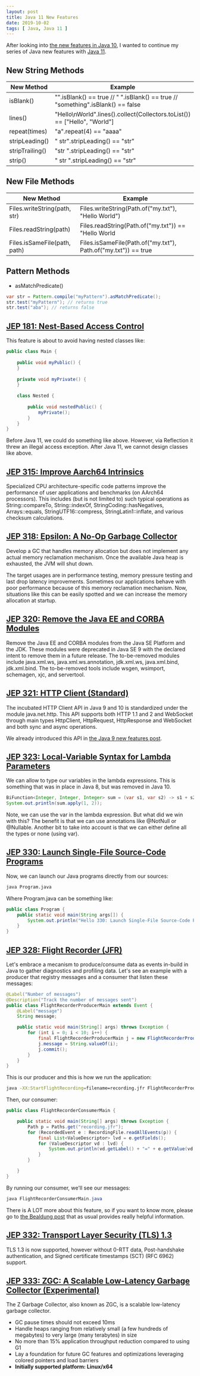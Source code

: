 ```yaml
---
layout: post
title: Java 11 New Features
date: 2019-10-02
tags: [ Java, Java 11 ]
---
```


After looking into [the new features in Java 10](https://sgitario.github.io/java-10-new-features/), I wanted to continue my series of Java new features with [Java 11](https://openjdk.java.net/projects/jdk/11/).

## New String Methods

| New Method | Example |
| ------------- | ------------- |
| isBlank() | "".isBlank() == true // " ".isBlank() == true // "something".isBlank() == false |
| lines() | "Hello\nWorld".lines().collect(Collectors.toList()) == ["Hello", "World"] |
| repeat(times) | "a".repeat(4) == "aaaa" |
| stripLeading() | "    str".stripLeading() == "str" |
| stripTrailing() | "str    ".stripLeading() == "str" |
| strip() | "    str    ".stripLeading() == "str" |

## New File Methods

| New Method | Example |
| ------------- | ------------- |
| Files.writeString(path, str) | Files.writeString(Path.of("my.txt"), "Hello World") |
| Files.readString(path) | Files.readString(Path.of("my.txt")) == "Hello World |
| Files.isSameFile(path, path) | Files.isSameFile(Path.of("my.txt"), Path.of("my.txt")) == true |

## Pattern Methods

- asMatchPredicate()

```java
var str = Pattern.compile("myPattern").asMatchPredicate();
str.test("myPattern"); // returns true
str.test("aba"); // returns false
```

## [JEP 181: Nest-Based Access Control](https://openjdk.java.net/jeps/181)

This feature is about to avoid having nested classes like:

```java
public class Main {
 
    public void myPublic() {
    }
 
    private void myPrivate() {
    }
 
    class Nested {
 
        public void nestedPublic() {
            myPrivate();
        }
    }
}
```

Before Java 11, we could do something like above. However, via Reflection it threw an illegal access exception. After Java 11, we cannot design classes like above.

## [JEP 315: Improve Aarch64 Intrinsics](https://openjdk.java.net/jeps/315)

Specialized CPU architecture-specific code patterns improve the performance of user applications and benchmarks (on AArch64 processors). This includes (but is not limited to) such typical operations as String::compareTo, String::indexOf, StringCoding::hasNegatives, Arrays::equals, StringUTF16::compress, StringLatin1::inflate, and various checksum calculations.

## [JEP 318: Epsilon: A No-Op Garbage Collector](https://openjdk.java.net/jeps/318)

Develop a GC that handles memory allocation but does not implement any actual memory reclamation mechanism. Once the available Java heap is exhausted, the JVM will shut down.

The target usages are in performance testing, memory pressure testing and last drop latency improvements. Sometimes our applications behave with poor performance because of this memory reclamation mechanism. Now, situations like this can be easily spotted and we can increase the memory allocation at startup.

## [JEP 320: Remove the Java EE and CORBA Modules](https://openjdk.java.net/jeps/320)

Remove the Java EE and CORBA modules from the Java SE Platform and the JDK. These modules were deprecated in Java SE 9 with the declared intent to remove them in a future release. The to-be-removed modules include java.xml.ws, java.xml.ws.annotation, jdk.xml.ws, java.xml.bind, jdk.xml.bind. The to-be-removed tools include wsgen, wsimport, schemagen, xjc, and servertool.

## [JEP 321: HTTP Client (Standard)](https://openjdk.java.net/jeps/321)

The incubated HTTP Client API in Java 9 and 10 is standardized under the module java.net.http. This API supports both HTTP 1.1 and 2 and WebSocket through main types HttpClient, HttpRequest, HttpResponse and WebSocket and both sync and async operations.

We already introduced this API in [the Java 9 new features post](https://sgitario.github.io/java-9-new-features/).

## [JEP 323: Local-Variable Syntax for Lambda Parameters](https://openjdk.java.net/jeps/323)

We can allow to type our variables in the lambda expressions. This is something that was in place in Java 8, but was removed in Java 10.

```java
BiFunction<Integer, Integer, Integer> sum = (var s1, var s2) -> s1 + s2;
System.out.println(sum.apply(1, 2));
```

Note, we can use the var in the lambda expression. But what did we win with this? The benefit is that we can use annotations like @NotNull or @Nullable. Another bit to take into account is that we can either define all the types or none (using var).

## [JEP 330: Launch Single-File Source-Code Programs](https://openjdk.java.net/jeps/330)

Now, we can launch our Java programs directly from our sources:

```bash
java Program.java
```

Where Program.java can be something like:

```java
public class Program {
	public static void main(String args[]) {
		System.out.println("Hello 330: Launch Single-File Source-Code Programs");
	}
}
```

## [JEP 328: Flight Recorder (JFR)](https://openjdk.java.net/jeps/328)

Let's embrace a mecanism to produce/consume data as events in-build in Java to gather diagnostics and profiling data. Let's see an example with a producer that registry messages and a consumer that listen these messages:

```java
@Label("Number of messages")
@Description("Track the number of messages sent")
public class FlightRecorderProducerMain extends Event {
	@Label("message")
	String message;

	public static void main(String[] args) throws Exception {
		for (int i = 0; i < 10; i++) {
			final FlightRecorderProducerMain j = new FlightRecorderProducerMain();
			j.message = String.valueOf(i);
			j.commit();
		}
	}
}
```

This is our producer and this is how we run the application:

```bash
java -XX:StartFlightRecording=filename=recording.jfr FlightRecorderProducerMain.java
```

Then, our consumer:

```java
public class FlightRecorderConsumerMain {

	public static void main(String[] args) throws Exception {
		Path p = Paths.get("recording.jfr");
		for (RecordedEvent e : RecordingFile.readAllEvents(p)) {
			final List<ValueDescriptor> lvd = e.getFields();
			for (ValueDescriptor vd : lvd) {
				System.out.println(vd.getLabel() + "=" + e.getValue(vd.getName()));
			}
		}

	}
}
```

By running our consumer, we'll see our messages:

```java
java FlightRecorderConsumerMain.java
```

There is A LOT more about this feature, so if you want to know more, please go to [the Bealdung post](https://www.baeldung.com/java-flight-recorder-monitoring) that as usual provides really helpful information.

## [JEP 332: Transport Layer Security (TLS) 1.3](https://openjdk.java.net/jeps/332)

TLS 1.3 is now supported, however without 0-RTT data, Post-handshake authentication, and Signed certificate timestamps (SCT) (RFC 6962) support.

## [JEP 333: ZGC: A Scalable Low-Latency Garbage Collector (Experimental)](https://openjdk.java.net/jeps/333)

The Z Garbage Collector, also known as ZGC, is a scalable low-latency garbage collector.

- GC pause times should not exceed 10ms
- Handle heaps ranging from relatively small (a few hundreds of megabytes) to very large (many terabytes) in size
- No more than 15% application throughput reduction compared to using G1
- Lay a foundation for future GC features and optimizations leveraging colored pointers and load barriers
- **Initially supported platform: Linux/x64**

